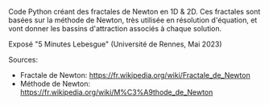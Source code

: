 Code Python créant des fractales de Newton en 1D & 2D. Ces fractales sont basées sur la méthode de Newton, très utilisée en résolution d'équation, et vont donner les bassins d'attraction associés à chaque solution.

Exposé "5 Minutes Lebesgue" (Université de Rennes, Mai 2023)

Sources:

- Fractale de Newton: https://fr.wikipedia.org/wiki/Fractale_de_Newton
- Méthode de Newton: https://fr.wikipedia.org/wiki/M%C3%A9thode_de_Newton
